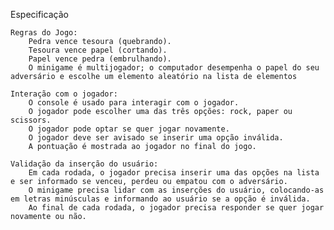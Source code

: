 Especificação

    Regras do Jogo:
        Pedra vence tesoura (quebrando).
        Tesoura vence papel (cortando).
        Papel vence pedra (embrulhando).
        O minigame é multijogador; o computador desempenha o papel do seu adversário e escolhe um elemento aleatório na lista de elementos

    Interação com o jogador:
        O console é usado para interagir com o jogador.
        O jogador pode escolher uma das três opções: rock, paper ou scissors.
        O jogador pode optar se quer jogar novamente.
        O jogador deve ser avisado se inserir uma opção inválida.
        A pontuação é mostrada ao jogador no final do jogo.

    Validação da inserção do usuário:
        Em cada rodada, o jogador precisa inserir uma das opções na lista e ser informado se venceu, perdeu ou empatou com o adversário.
        O minigame precisa lidar com as inserções do usuário, colocando-as em letras minúsculas e informando ao usuário se a opção é inválida.
        Ao final de cada rodada, o jogador precisa responder se quer jogar novamente ou não.
